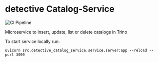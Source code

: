 # detective Catalog-Service

![CI Pipeline](https://github.com/detective-solutions/detective-catalog-service/actions/workflows/ci.yml/badge.svg)

Microservice to insert, update, list or delete catalogs in Trino

To start service locally run:

`uvicorn src.detective_catalog_service.service.server:app --reload --port 3000`
